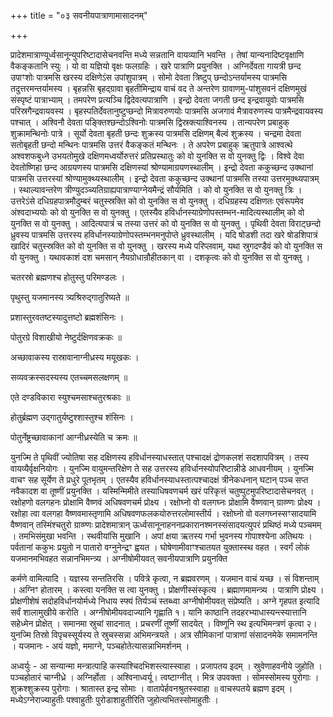+++
title = "०३ सवनीयपात्राणामासादनम्"

+++

प्रादेशमात्राण्यूर्ध्वसानून्युपरिष्टादासेचनवन्ति मध्ये सन्नतानि वायव्यानि भवन्ति । तेषां यान्यनादिष्टवृक्षाणि वैकङ्कतानि स्युः । यो वा यज्ञियो वृक्षः फलग्रहिः । खरे पात्राणि प्रयुनक्ति । अग्निर्देवता गायत्री छन्द उपाꣳशोः पात्रमसि खरस्य दक्षिणेऽंस उपांशुपात्रम् । सोमो देवता त्रिष्टुप् छन्दोऽन्तर्यामस्य पात्रमसि तदुत्तरमन्तर्यामस्य । बृहन्नसि बृहद्ग्रावा बृहतीमिन्द्राय वाचं वद ते अन्तरेण ग्रावाणमु-पांशुसवनं दक्षिणमुखं संस्पृष्टं पात्राभ्याम् । तमपरेण प्रत्यञ्चि द्विदेवत्यपात्राणि । इन्द्रो देवता जगती छन्द इन्द्रवायुवोः पात्रमसि परिस्रगैन्द्रवायवस्य । बृहस्पतिर्देवतानुष्टुप्छन्दो मित्रावरुणयोः पात्रमसि अजगावं मैत्रावरुणस्य पात्रमैन्द्रवायवस्य पश्चात् । अश्विनौ देवता पङ्क्तिश्छन्दोऽश्विनोः पात्रमसि द्विस्रक्त्याश्विनस्य । तान्यपरेण प्रबाहुक् शुक्रामन्थिनोः पात्रे । सूर्यो देवता बृहती छन्दः शुक्रस्य पात्रमसि दक्षिणम् बैल्वं शुक्रस्य । चन्द्रमा देवता सतोबृहती छन्दो मन्थिनः पात्रमसि उत्तरं वैकङ्कतं मन्थिनः । ते अपरेण प्रबाहुक् ऋतुपात्रे आश्वत्थे अश्वशफबुध्ने उभयतोमुखे दक्षिणमध्वर्योरुत्तरं प्रतिप्रस्थातुः को वो युनक्ति स वो युनक्तु द्विः । विश्वे देवा देवतोष्णिहा छन्द आग्रयणस्य पात्रमसि दक्षिणस्यां श्रोण्यामाग्रयणस्थालीम् । इन्द्रो देवता ककुच्छन्द उक्थानां पात्रमसि उत्तरस्यां श्रोण्यामुक्थ्यस्थालीम् । इन्द्रो देवता ककुच्छन्द उक्थानां पात्रमसि तस्या उत्तरमुक्थ्यपात्रम् । स्थाल्यावन्तरेण त्रीण्युदञ्च्यतिग्राह्यपात्राण्याग्नेयमैन्द्रं सौर्यमिति । को वो युनक्ति स वो युनक्तु त्रिः । उत्तरेऽंसे दधिग्रहपात्रमौदुम्बरं चतुस्स्रक्ति को वो युनक्ति स वो युनक्तु । दधिग्रहस्य दक्षिणतः एवंरूपमेव अंश्वदाभ्ययोः को वो युनक्ति स वो युनक्तु । एतस्यैव हविर्धानस्याग्रेणोपस्तम्भन-मादित्यस्थालीम् को वो युनक्ति स वो युनक्तु । आदित्यपात्रं च तस्या उत्तरं को वो युनक्ति स वो युनक्तु । पृथिवी देवता विराट्छन्दो ध्रुवस्य पात्रमसि उत्तरस्य हविर्धानस्याग्रेणोपस्तम्भनमनुपोप्ते ध्रुवस्थालीम् । यदि षोडशी तदा खरे षोडशिपात्रं खादिरं चतुस्स्रक्ति को वो युनक्ति स वो युनक्तु । खरस्य मध्ये परिप्लवाम्, यथा स्रुगदण्डैवं को वो युनक्ति स वो युनक्तु । यथावकाशं दश चमसान् नैयग्रोधान्रौहीतकान् वा । दशकृत्वः को वो युनक्ति स वो युनक्तु ।

चतरस्रो ब्रह्मणश्च होतुस्तु परिमण्डलः ।

पृथुस्तु यजमानस्य त्र्यश्रिरुद्गातुरिष्यते ॥

प्रशास्तुरवतष्टस्यादुत्तष्टो ब्रह्मशंसिनः ।

पोतुरग्रे विशाखीयो नेष्टुर्दक्षिणवक्रकः ॥

अच्छावाकस्य रास्रावानाग्नीध्रस्य मयूखकः ।

सव्यवक्रस्सदस्यस्य एतच्चमसलक्षणम् ॥

एते दण्डविकारा स्युश्चमसाश्चतुरश्रकाः ॥

होतुर्ब्रह्मण उद्गातुर्यष्टुश्शास्तुश्च शंसिनः ।

पोतुर्नेष्ट्रच्छावाकानां आग्नीध्रस्येति च क्रमः ॥

युनज्मि ते पृथिवीं ज्योतिषा सह दक्षिणस्य हविर्धानस्याधस्तात् पश्चादक्षं द्रोणकलशं सदशापवित्रम् । तस्य वायव्यैर्वृक्षनियोगः । युनज्मि वायुमन्तरिक्षेण ते सह उत्तरस्य हविर्धानस्योपरिष्टान्नीडे आधवनीयम् । युनज्मि वाचꣳ सह सूर्येण ते प्रधुरे पूतभृतम् । एतस्यैव हविर्धानस्याधस्तात्पश्चादक्षं त्रीनेकधनान् घटान् पञ्च सप्त नवैकादश वा तूष्णीं प्रयुनक्ति । यस्मिन्मिमीते तस्याधिषवणचर्म खरं परिकृत्तं चतुष्पुटमुपरिष्टादासेचनवत् । रक्षोहणो वलगहनः प्रोक्षामि वैष्णवं अधिषवणचर्म प्रोक्ष्य । रक्षोघ्नो वो वलगघ्नः प्रोक्षामि वैष्णवान् ग्राव्ण्णः प्रोक्ष्य । रक्षोहा त्वा वलगहा वैष्णवमास्तृणामि अधिषवणफलकयोरुत्तरलोमास्तीर्य । रक्षोघ्नो वो वलगघ्नस्सꣳसादयामि वैष्णवान् तस्मिंश्चतुरो ग्राव्ण्णः प्रादेशमात्रान् ऊर्ध्वसानूनाहननप्रकारानश्मनस्संसादयत्युपरं प्रथिष्ठं मध्ये पञ्चमम् । तमभिसंमुखा भवन्ति । स्थवीयांसि मुखानि । अपां क्षया ऋतस्य गर्भा भुवनस्य गोपाश्श्येना अतिथयः । पर्वतानां ककुभः प्रयुतो न पातारो वग्नुनेन्द्रꣳ ह्वयत । घोषेणामीवाꣳश्चातयत युक्तास्स्थ वहत । स्वर्गं लोकं यजमानमभिवहत सन्नानभिमन्त्र्य । अग्नीषोमीयवत् सवनीयपात्राणि प्रयुनक्ति

कर्मणे वामित्यादि । यज्ञस्य सन्ततिरसि । पवित्रे कृत्वा, न ब्रह्मवरणम् । यजमान वाचं यच्छ । सं विशन्ताम् । अग्निꣳ होतारम् । कस्त्वा यनक्ति स त्वा युनक्तु । प्रोक्षणीस्संस्कृत्य । ब्रह्माणमामन्त्र्य । पात्राणि प्रोक्ष्य । प्रोक्षणीशेषं सदोहविर्धानयोर्मध्ये निधाय स्फ्यं तिर्यञ्चं स्तब्ध्वा अग्नीषोमीयवत् संप्रेष्यति । अग्ने गृहपत इत्यादि सर्वं शालामुखीये करोति । अग्नीषोमीयवदाज्यानि गृह्णाति १। यानि काष्ठानि तदहरभ्याधास्यन्त्स्यात्तानि सहेध्मेन प्रोक्षेत् । समानमा स्रुचां सादनात् । प्रचरणीं तूष्णीं सादयेत् । विष्णूनि स्थ इत्यभिमन्त्रणं कृत्वा २। युनज्मि तिस्रो विपृचस्सूर्यस्य ते स्रुचस्सन्ना अभिमन्त्रयते । अत्र सौमिकानां पात्राणां संसादनमेके समामनन्ति । यजमानः - अयं यज्ञो, ममाग्ने, पञ्चहोतेत्यासन्नाभिमर्शनम् ।

अध्वर्युः - आ सन्यान्मा मन्त्रात्पाहि कस्याश्चिदभिशस्त्यास्स्वाहा । प्रजापतय इदम् । स्रुवेणाहवनीये जुहोति । पञ्चहोतारं चाग्नीध्रे । अग्निर्होता । अश्विनाध्वर्यू। त्वष्टाग्नीत् । मित्र उपवक्ता । सोमस्सोमस्य पुरोगाः । शुक्रश्शुक्रस्य पुरोगाः । श्रातास्त इन्द्र सोमाः । वातापेर्हवनश्रुतस्स्वाहा ॥ वाचस्पतये ब्रह्मण इदम् । मध्येऽग्नेराज्याहुतीः पश्वाहुतीः पुरोडाशाहुतीरिति जुहोत्यभितस्सोमाहुतीः ।
